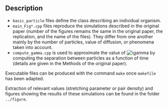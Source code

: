 ## Description

* `basic_particle` files define the class describing an individual organism. 
* `main_Fig*.cpp` files reproduce the simulations described in the original paper (number of the figures remains the same in the original paper, the replication, and the name of the files). They differ from one another mainly by the number of particles, value of diffusion, or phenomena taken into account. 
* `compute_gamma.cpp` is used to approximate the value of ![\gamma](https://latex.codecogs.com/svg.latex?\gamma) by computing the separation between particles as a function of time (details are given in the Methods of the original paper). 

Executable files can be produced with the command `make` once `makefile` has been adapted.

Extraction of relevant values (stretching parameter or pair density) and figures showing the results of these simulations can be found in the folder `../figure`.
